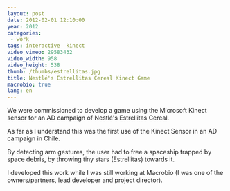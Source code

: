 ```yaml
---
layout: post
date: 2012-02-01 12:10:00
year: 2012
categories:
 - work
tags: interactive  kinect
video_vimeo: 29583432
video_width: 958
video_height: 538
thumb: /thumbs/estrellitas.jpg
title: Nestlé's Estrellitas Cereal Kinect Game
macrobio: true
lang: en
---
```


We were commissioned to develop a game using the Microsoft Kinect sensor for an AD campaign of Nestlé's Estrellitas Cereal.

As far as I understand this was the first use of the Kinect Sensor in an AD campaign in Chile.

By detecting arm gestures, the user had to free a spaceship trapped by space debris, by throwing tiny stars (Estrellitas) towards it.

I developed this work while I was still working at Macrobio (I was one of the owners/partners, lead developer and project director).
